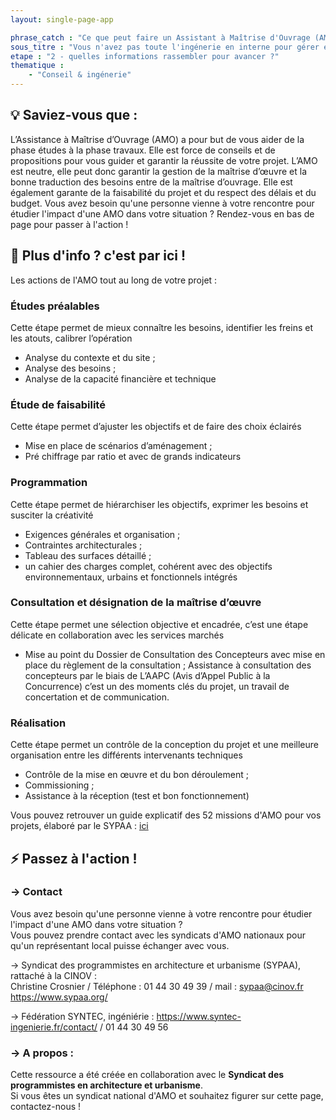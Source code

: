 ```yaml
---
layout: single-page-app

phrase_catch : "Ce que peut faire un Assistant à Maîtrise d'Ouvrage (AMO)"
sous_titre : "Vous n'avez pas toute l'ingénerie en interne pour gérer entièrement votre projet? Voici un éclaircissement sur ce qu'une AMO peut faire pour vous."
etape : "2 - quelles informations rassembler pour avancer ?"
thematique :
    - "Conseil & ingénerie"
---
```


## 💡 Saviez-vous que :

L’Assistance à Maîtrise d’Ouvrage (AMO) a pour but de vous aider de la phase études à la phase travaux. Elle est force de conseils et de propositions pour vous guider et garantir la réussite de votre projet.
L’AMO est neutre, elle peut donc garantir la gestion de la maîtrise d’œuvre et la bonne traduction des besoins entre de la maîtrise d’ouvrage.  Elle est également garante de la faisabilité du projet et du respect des délais et du budget.
Vous avez besoin qu'une personne vienne à votre rencontre pour étudier l'impact d'une AMO dans votre situation ? Rendez-vous en bas de page pour passer à l'action !


## 🚀 Plus d'info ? c'est par ici !

Les actions de l'AMO tout au long de votre projet :

### Études préalables

Cette étape permet de mieux connaître les besoins, identifier les freins et les atouts, calibrer l’opération

- Analyse du contexte et du site ;
- Analyse des besoins ;
- Analyse de la capacité financière et technique

### Étude de faisabilité

Cette étape permet d’ajuster les objectifs et de faire des choix éclairés

- Mise en place de scénarios d’aménagement ;
- Pré chiffrage par ratio et avec de grands indicateurs


### Programmation

Cette étape permet de hiérarchiser les objectifs, exprimer les besoins et susciter la créativité

- Exigences générales et organisation ;
- Contraintes architecturales ;
- Tableau des surfaces détaillé ;
- un cahier des charges complet, cohérent avec des objectifs environnementaux, urbains et fonctionnels intégrés


### Consultation et désignation de la maîtrise d’œuvre

Cette étape permet une sélection objective et encadrée, c’est une étape délicate en collaboration avec les services marchés

- Mise au point du Dossier de Consultation des Concepteurs avec mise en place du règlement de la consultation ; Assistance à consultation des concepteurs par le biais de L’AAPC (Avis d’Appel Public à la Concurrence) c’est un des moments clés du projet, un travail de concertation et de communication.

### Réalisation

Cette étape permet un contrôle de la conception du projet et une meilleure organisation entre les différents intervenants techniques

- Contrôle de la mise en œuvre et du bon déroulement ; 
- Commissioning ; 
- Assistance à la réception (test et bon fonctionnement)

Vous pouvez retrouver un guide explicatif des 52 missions d'AMO pour vos projets, élaboré par le SYPAA : [ici](https://www.choisirsonamo.fr/)

## ⚡ Passez à l'action !

### →  Contact

Vous avez besoin qu'une personne vienne à votre rencontre pour étudier l'impact d'une AMO dans votre situation ?  
Vous pouvez prendre contact avec les syndicats d'AMO nationaux pour qu'un représentant local puisse échanger avec vous. 

→ Syndicat des programmistes en architecture et urbanisme (SYPAA), rattaché à la CINOV :  
Christine Crosnier / Téléphone : 01 44 30 49 39 / mail : sypaa@cinov.fr  
https://www.sypaa.org/  

→ Fédération SYNTEC, ingéniérie : 
https://www.syntec-ingenierie.fr/contact/ / 01 44 30 49 56

### -> A propos :

Cette ressource a été créée en collaboration avec le **Syndicat des programmistes en architecture et urbanisme**.  
Si vous êtes un syndicat national d'AMO et souhaitez figurer sur cette page, contactez-nous !
